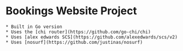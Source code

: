 # Bookings Website Project

    * Built in Go version 
    * Uses the [chi router](https://github.com/go-chi/chi)
    * Uses [alex edwards SCS](https://github.com/alexedwards/scs/v2)
    * Uses [nosurf](https://github.com/justinas/nosurf)